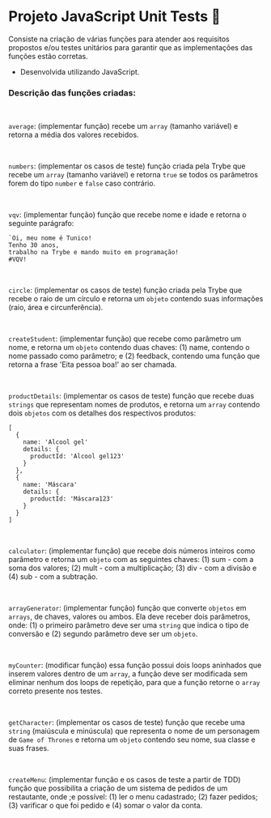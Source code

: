 # Projeto JavaScript Unit Tests 📝

Consiste na criação de várias funções para atender aos requisitos propostos e/ou testes unitários para garantir que as implementações das funções estão corretas.

* Desenvolvida utilizando JavaScript.

### Descrição das funções criadas: 

<br>

`average`: (implementar função) recebe um `array` (tamanho variável) e retorna a média dos valores recebidos.

<br>

`numbers`: (implementar os casos de teste) função criada pela Trybe que recebe um `array` (tamanho variável) e retorna `true` se todos os parâmetros forem do tipo `number` e `false` caso contrário.

<br>

`vqv`: (implementar função) função que recebe nome e idade e retorna o seguinte parágrafo:

```
`Oi, meu nome é Tunico!
Tenho 30 anos,
trabalho na Trybe e mando muito em programação!
#VQV!
```
<br>

`circle`: (implementar os casos de teste) função criada pela Trybe que recebe o raio de um círculo e retorna um `objeto` contendo suas informações (raio, área e circunferência). 

<br>

`createStudent`: (implementar função) que recebe como parâmetro um nome, e retorna um `objeto` contendo duas chaves: (1) name, contendo o nome passado como parâmetro; e (2) feedback, contendo uma função que retorna a frase 'Eita pessoa boa!' ao ser chamada.

<br>

`productDetails`: (implementar os casos de teste) função que recebe duas `strings` que representam nomes de produtos, e retorna um `array` contendo dois `objetos` com os detalhes dos respectivos produtos:

```
[
  {
    name: 'Alcool gel'
    details: {
      productId: 'Alcool gel123'
    }
  },
  {
    name: 'Máscara'
    details: {
      productId: 'Máscara123'
    }
  }
]
```

<br>

`calculator`: (implementar função) que recebe dois números inteiros como parâmetro e retorna um `objeto` com as seguintes chaves: (1) sum - com a soma dos valores; (2) mult - com a multiplicação; (3) div - com a divisão e (4) sub - com a subtração.

<br>

`arrayGenerator`: (implementar função) função que converte `objetos` em `arrays`, de chaves, valores ou ambos. Ela deve receber dois parâmetros, onde: (1) o primeiro parâmetro deve ser uma `string` que indica o tipo de conversão e (2) segundo parâmetro deve ser um `objeto`.

<br>

`myCounter`: (modificar função) essa função possui dois loops aninhados que inserem valores dentro de um `array`, a função deve ser modificada sem eliminar nenhum dos loops de repetição, para que a função retorne o `array` correto presente nos testes.

<br>

`getCharacter`: (implementar os casos de teste) função que recebe uma `string` (maiúscula e minúscula) que representa o nome de um personagem de `Game of Thrones` e retorna um `objeto` contendo seu nome, sua classe e suas frases.

<br>

`createMenu`: (implementar função e os casos de teste a partir de TDD) função que possibilita a criação de um sistema de pedidos de um restautante, onde ;e possível: (1) ler o menu cadastrado; (2) fazer pedidos; (3) varificar o que foi pedido e (4) somar o valor da conta.

